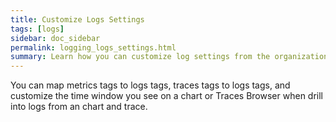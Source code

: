 ```yaml
---
title: Customize Logs Settings
tags: [logs]
sidebar: doc_sidebar
permalink: logging_logs_settings.html
summary: Learn how you can customize log settings from the organization settings page. 
---
```


You can map metrics tags to logs tags, traces tags to logs tags, and customize the time window you see on a chart or Traces Browser when drill into logs from an chart and trace.